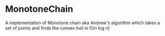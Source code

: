 MonotoneChain
=============

A implementation of Monotone chain aka Andrew's algorithm which takes a set of points and finds the convex hull in O(n log n)
